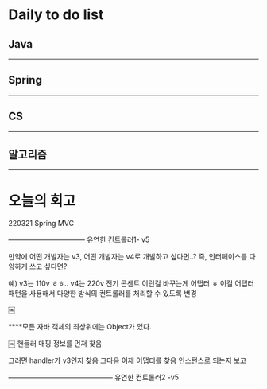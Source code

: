 # Daily to do list
## Java 

- - -
## Spring   

-- - -
## CS    

- - -
## 알고리즘    

---------
# 오늘의 회고

220321 Spring MVC

———————————
유연한 컨트롤러1- v5

만약에 어떤 개발자는 v3, 어떤 개발자는 v4로 개발하고 싶다면..?
즉, 인터페이스를 다양하게 쓰고 싶다면?

예) v3는 110v ㅎㅎ.. v4는 220v 전기 콘센트 이런걸 바꾸는게 어댑터 ㅎ
이걸 어댑터 패턴을 사용해서 다양한 방식의 컨트롤러를 처리할 수 있도록 변경


￼


****모든 자바 객체의 최상위에는 Object가 있다.


￼
핸들러 매핑 정보를 먼저 찾음

그러면 handler가 v3인지 찾음
그다음 이제 어댑터를 찾음 인스턴스로 되는지 보고

———————————————
유연한 컨트롤러2 -v5

